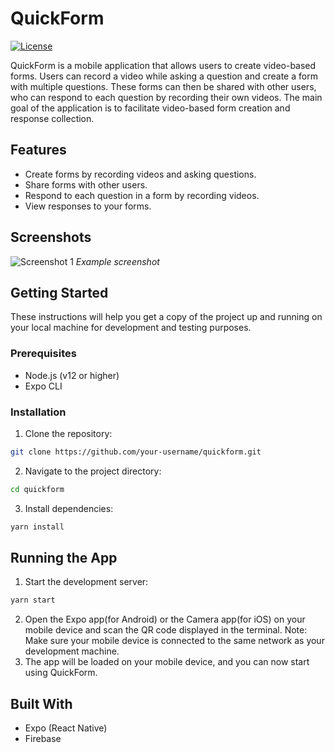 # QuickForm

[![License](https://img.shields.io/badge/license-MIT-blue.svg)](LICENSE)

QuickForm is a mobile application that allows users to create video-based forms. Users can record a video while asking a question and create a form with multiple questions. These forms can then be shared with other users, who can respond to each question by recording their own videos. The main goal of the application is to facilitate video-based form creation and response collection.

## Features

- Create forms by recording videos and asking questions.
- Share forms with other users.
- Respond to each question in a form by recording videos.
- View responses to your forms.

## Screenshots

![Screenshot 1](screenshots/screenshot1.png)
_Example screenshot_

## Getting Started

These instructions will help you get a copy of the project up and running on your local machine for development and testing purposes.

### Prerequisites

- Node.js (v12 or higher)
- Expo CLI

### Installation

1. Clone the repository:

```bash
git clone https://github.com/your-username/quickform.git
```

2. Navigate to the project directory:

```bash
cd quickform
```

3. Install dependencies:

```bash
yarn install
```

## Running the App

1. Start the development server:

```bash
yarn start
```

2. Open the Expo app(for Android) or the Camera app(for iOS) on your mobile device and scan the QR code displayed in the terminal.
   Note: Make sure your mobile device is connected to the same network as your development machine.
3. The app will be loaded on your mobile device, and you can now start using QuickForm.

## Built With

- Expo (React Native)
- Firebase
